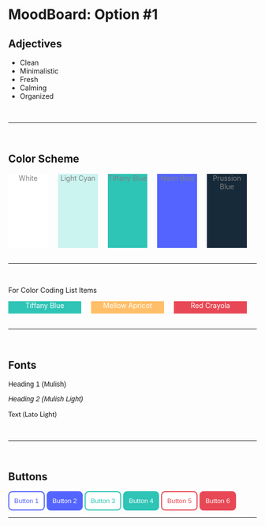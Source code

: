 <link rel="preconnect" href="https://fonts.gstatic.com">
<link href="https://fonts.googleapis.com/css2?family=Mulish:wght@300;400&display=swap" rel="stylesheet">
<link href="https://fonts.googleapis.com/css2?family=Lato:wght@300&display=swap" rel="stylesheet">

# MoodBoard: Option #1

## Adjectives

- Clean
- Minimalistic
- Fresh
- Calming
- Organized
<br />
<hr />
<br />

## Color Scheme

<div style="display:flex;">
  <div style="width: 150px; height: 150px; margin-right: 20px; background-color: #FFFFFF; color: grey; text-align: center">White</div>
  <div style="width: 150px; height: 150px; margin-right: 20px; background-color: #CBF3F0; color: grey; text-align: center">Light Cyan</div>
  <div style="width: 150px; height: 150px; margin-right: 20px; background-color: #2ec4b6; color: grey; text-align: center">Tiffany Blue</div>
  <div style="width: 150px; height: 150px; margin-right: 20px; background-color: #5465ff; color: grey; text-align: center">Neon Blue</div>
  <div style="width: 150px; height: 150px; margin-right: 20px; background-color: #172a3a; color: grey; text-align: center">Prussion Blue</div>
</div>
<br />
<hr />
<br />

For Color Coding List Items

<div style="display:flex;">
  <div style="width: 150px; height: 25px; margin-right: 20px; background-color: #2ec4b6; color: white; text-align: center">Tiffany Blue</div>
  <div style="width: 150px; height: 25px; margin-right: 20px; background-color: #FFBF69; color: white; text-align: center">Mellow Apricot</div>
  <div style="width: 150px; height: 25px; margin-right: 20px; background-color: #E84855; color: white; text-align: center">Red Crayola</div>
</div>
<br />
<hr />
<br />

## Fonts

<p style="font-family: 'Mulish', sans-serif; font-weight: 400">Heading 1 (Mulish)<p>
<p style="font-family: 'Mulish', sans-serif; font-weight: 300; font-style: italic">Heading 2 (Mulish Light)<p>
<p style="font-family: 'Lato', sans-serif;">Text (Lato Light)</p>
<br />
<hr />
<br />

## Buttons

<button style="border-radius: 8px; padding: 10px; color: #5465ff; background-color: #FFFFFF; border: 2px solid #5465ff;">Button 1</button>
<button style="border-radius: 8px; padding: 10px; color: #FFFFFF; background-color: #5465ff; border: 2px solid #5465ff;">Button 2</button>
<button style="border-radius: 8px; padding: 10px; color: #2ec4b6; background-color: #FFFFFF; border: 2px solid #2ec4b6;">Button 3</button>
<button style="border-radius: 8px; padding: 10px; color: #FFFFFF; background-color: #2ec4b6; border: 2px solid #2ec4b6;">Button 4</button>
<button style="border-radius: 8px; padding: 10px; color: #E84855; background-color: #FFFFFF; border: 2px solid #E84855;">Button 5</button>
<button style="border-radius: 8px; padding: 10px; color: #FFFFFF; background-color: #E84855; border: 2px solid #E84855;">Button 6</button>
<br />

<hr />
<br />
